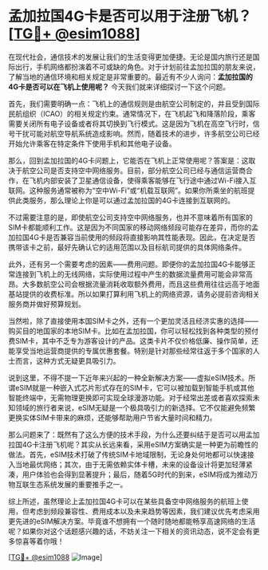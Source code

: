 # 孟加拉国4G卡是否可以用于注册飞机？[[TG💪+ @esim1088](https://t.me/s/esim1088)]

在现代社会，通信技术的发展让我们的生活变得更加便捷。无论是国内旅行还是国际出行，手机网络都扮演着不可或缺的角色。对于计划前往孟加拉国的朋友来说，了解当地的通信环境和相关规定是非常重要的。最近有不少人询问：**孟加拉国的4G卡是否可以在飞机上使用呢？** 今天我们就来详细探讨一下这个问题。

首先，我们需要明确一点：飞机上的通信规则是由航空公司制定的，并且受到国际民航组织（ICAO）的相关规定约束。通常情况下，在飞机起飞和降落阶段，乘客需要关闭所有电子设备或者将其切换到飞行模式。这是因为飞机在高空飞行时，信号干扰可能对航空导航系统造成影响。然而，随着技术的进步，许多航空公司已经开始允许乘客在特定条件下使用手机和其他电子设备。

那么，回到孟加拉国的4G卡问题上，它能否在飞机上正常使用呢？答案是：这取决于航空公司是否支持空中网络服务。目前，部分航空公司已经与通信运营商合作，在飞机内部安装了卫星通信设备，使得乘客能够在飞行途中通过Wi-Fi接入互联网。这种服务通常被称为“空中Wi-Fi”或“机载互联网”。如果你所乘坐的航班提供此类服务，那么理论上你是可以通过孟加拉国的4G卡连接到互联网的。

不过需要注意的是，即使航空公司支持空中网络服务，也并不意味着所有国家的SIM卡都能顺利工作。这是因为不同国家的移动网络频段可能存在差异，而你的孟加拉国4G卡是否兼容当前使用的频段将直接影响其性能表现。因此，在决定是否携带该卡之前，最好先确认它的适用范围以及目标航司提供的具体网络条件。

此外，还有另一个需要考虑的因素——费用问题。即便你的孟加拉国4G卡能够正常连接到飞机上的无线网络，实际使用过程中产生的数据流量费用可能会非常高昂。大多数航空公司会根据流量消耗收取额外费用，而且这些费用往往远高于地面基站提供的收费标准。所以如果打算利用飞机上的网络资源，请务必提前咨询相关服务商并做好预算规划。

当然啦，除了直接使用本国SIM卡之外，还有一个更加灵活且经济实惠的选择——购买目的地国家的本地SIM卡。比如在孟加拉国，你可以轻松找到各种类型的预付费SIM卡，其中不乏专为游客设计的产品。这类卡片不仅价格低廉、操作简单，还能享受当地运营商提供的专属优惠套餐。特别是针对那些经常往返于多个国家的人士而言，这种方式无疑更具吸引力。

说到这里，不得不提一下近年来兴起的一种全新解决方案——虚拟eSIM技术。所谓eSIM就是一种嵌入式芯片形式存在的SIM卡，它可以被加载到智能手机或其他智能终端中，无需物理更换即可实现全球漫游功能。对于经常出差或者喜欢探索未知领域的旅行者来说，eSIM无疑是一个极具吸引力的新选择。它不仅能避免频繁更换实体SIM卡带来的麻烦，还能够帮助用户节省大量时间和精力。

那么问题来了：既然有了这么方便的技术手段，为什么还要纠结于是否可以用孟加拉国4G卡注册飞机呢？其实从长远来看，采用eSIM方案确实是一种更为前瞻性的做法。首先，eSIM技术打破了传统SIM卡地域限制，无论身处何地都可以快速接入当地最优网络；其次，由于无需依赖实体卡槽，未来的设备设计将更加轻薄紧凑，用户体验也会得到显著提升；最后，随着5G时代的到来，eSIM将成为推动万物互联生态系统发展的重要推手之一。

综上所述，虽然理论上孟加拉国4G卡可以在某些具备空中网络服务的航班上使用，但考虑到频段兼容性、费用成本以及未来趋势等因素，我们建议优先考虑采用更先进的eSIM解决方案。毕竟谁不想拥有一个随时随地都能畅享高速网络的生活呢？如果你对这个话题感兴趣的话，不妨关注一下相关的资讯动态，说不定会有更多惊喜等着你哦！

[[TG💪+ @esim1088](https://t.me/s/esim1088) ![Image](https://i.postimg.cc/4NQfJmqS/Snipaste-2025-05-13-00-14-12.png)]